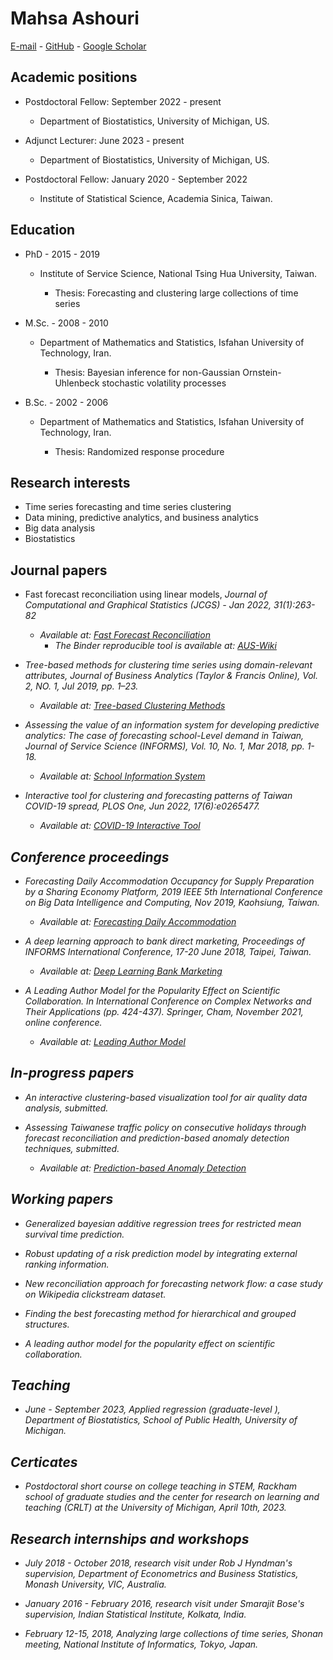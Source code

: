 
# Mahsa Ashouri

<a class="mail" href="mailto:mashouri@umich.edu">E-mail</a> - [GitHub](https://github.com/mahsaashouri) - [Google Scholar](https://scholar.google.com/citations?user=PmGoK04AAAAJ&hl=en)

## Academic positions

- Postdoctoral Fellow: September 2022 - present

  - Department of Biostatistics, University of Michigan, US.

- Adjunct Lecturer: June 2023 - present

  - Department of Biostatistics, University of Michigan, US.

- Postdoctoral Fellow: January 2020 - September 2022

  - Institute of Statistical Science, Academia Sinica, Taiwan.

##  Education

- PhD -  2015 - 2019
  - Institute of Service Science, National Tsing Hua University, Taiwan.

    - Thesis: Forecasting and clustering large collections of time series

- M.Sc. - 2008 - 2010  
  - Department of Mathematics and Statistics, Isfahan University of Technology, Iran.

    - Thesis: Bayesian inference for non-Gaussian Ornstein-Uhlenbeck stochastic volatility processes

- B.Sc. - 2002 - 2006  
  - Department of Mathematics and Statistics, Isfahan University of Technology, Iran.

    - Thesis: Randomized response procedure

## Research interests

- Time series forecasting and time series clustering
- Data mining, predictive analytics, and business analytics
- Big data analysis 
- Biostatistics

## Journal papers 

- Fast forecast reconciliation using linear models, <em>Journal of Computational and  Graphical Statistics (JCGS)<em> - Jan 2022, 31(1):263-82 
  - Available at: [Fast Forecast Reconciliation](https://www.tandfonline.com/doi/full/10.1080/10618600.2021.1939038)
      - The Binder reproducible tool is available at: [AUS-Wiki](https://github.com/mahsaashouri/AUS-Wiki-Binder)
        
      
-  Tree-based methods for clustering time series using domain-relevant attributes, <em>Journal of Business  Analytics (Taylor & Francis Online)<em>, Vol. 2, NO. 1, Jul 2019, pp. 1–23. 
    - Available at: [Tree-based Clustering Methods](https://www.tandfonline.com/doi/full/10.1080/2573234X.2019.1645574)
      
      
- Assessing the value of an information system for developing predictive analytics: The case of forecasting school-Level demand in Taiwan, <em>Journal of Service Science (INFORMS)<em>, Vol. 10, No. 1, Mar 2018, pp. 1-18. 
  - Available at: [School Information System](https://pubsonline.informs.org/doi/10.1287/serv.2017.0200)
    
    
- Interactive tool for clustering and forecasting patterns of Taiwan COVID-19 spread, <em>PLOS One<em>, Jun 2022, 17(6):e0265477.
    - Available at: [COVID-19 Interactive Tool](https://journals.plos.org/plosone/article?id=10.1371/journal.pone.0265477)

## Conference proceedings

- Forecasting Daily Accommodation Occupancy for Supply Preparation by a Sharing Economy Platform, <em>2019 IEEE 5th International Conference on Big Data Intelligence and Computing<em>, Nov 2019, Kaohsiung, Taiwan.
    - Available at: [Forecasting Daily Accommodation](https://conferences.computer.org/datacom/2019/pdfs/DataCom2019-3MYdIPKpqxiurNWZaDmspf/7roMDUSl0xEvNEjYtW5odN/6RHduX0lf1C2e2J0PnC1Xt.pdf)

- A deep learning approach to bank direct marketing, <em>Proceedings of INFORMS International Conference<em>, 17-20 June 2018, Taipei, Taiwan.
    - Available at: [Deep Learning Bank Marketing](https://www.semanticscholar.org/paper/A-Deep-Learning-Approach-To-Bank-Direct-Marketing-Hsu-Chen/096fd7951a52bc580115bc3e6e465528891de54a)
 
- A Leading Author Model for the Popularity Effect on Scientific Collaboration. <em>In International Conference on Complex Networks and Their Applications<em> (pp. 424-437). Springer, Cham, November 2021, online conference.
    - Available at: [Leading Author Model](https://link.springer.com/chapter/10.1007/978-3-030-93409-5_36)

## In-progress papers

- An interactive clustering-based visualization tool for air quality data analysis, submitted.
  
- Assessing Taiwanese traffic policy on consecutive holidays through forecast reconciliation and prediction-based anomaly detection techniques, submitted.
    - Available at: [Prediction-based Anomaly Detection](https://arxiv.org/abs/2307.09537)


## Working papers


- Generalized bayesian additive regression trees for restricted mean survival time prediction. 

- Robust updating of a risk prediction model by integrating external ranking information.

- New reconciliation approach for forecasting network flow: a case study on Wikipedia clickstream dataset.

- Finding the best forecasting method for hierarchical and grouped structures.

- A leading author model for the popularity effect on scientific collaboration.

## Teaching

- June - September 2023, Applied regression (graduate-level ), Department of Biostatistics, School of Public Health, University of Michigan.

## Certicates

- Postdoctoral short course on college teaching in STEM, Rackham school of graduate studies and the center for research on learning and teaching (CRLT) at the University of Michigan, April 10th, 2023.

## Research internships and workshops

- July 2018 - October 2018, research visit under Rob J Hyndman's supervision, Department of Econometrics and Business Statistics, Monash University, VIC, Australia.
  
- January 2016 - February 2016,  research visit under Smarajit Bose's supervision, Indian Statistical Institute, Kolkata, India.

- February 12-15, 2018, Analyzing large collections of time series, Shonan meeting, National Institute of Informatics, Tokyo, Japan.



